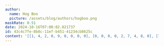 ```yaml
---
author:
  name: Hog Boo
  picture: /assets/blog/authors/hogboo.png
maskRate: 0.51
date: 2024-10-16T07:00:02.021737
id: 43c4c7fe-8b8c-11ef-b451-41234cb8625c
content: '[[1, 4, 2, 0, 9, 0, 0, 0, 0], [0, 0, 0, 0, 2, 7, 4, 8, 0], [7, 6, 8, 5, 0, 3, 1, 0, 2], [0, 0, 0, 0, 0, 6, 3, 5, 7], [8, 0, 0, 0, 3, 0, 6, 0, 4], [0, 0, 6, 0, 5, 0, 9, 1, 8], [0, 0, 0, 4, 0, 0, 5, 0, 3], [3, 7, 4, 8, 1, 0, 2, 0, 0], [6, 2, 0, 0, 0, 0, 0, 0, 1]]'
---
```

